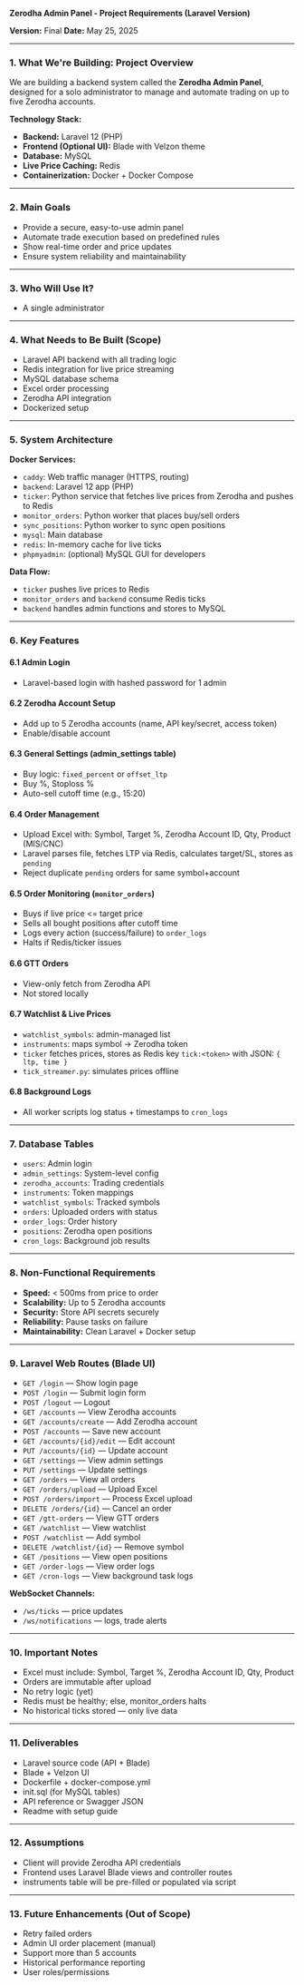 **Zerodha Admin Panel - Project Requirements (Laravel Version)**

**Version:** Final
**Date:** May 25, 2025

---

### 1. What We're Building: Project Overview

We are building a backend system called the **Zerodha Admin Panel**, designed for a solo administrator to manage and automate trading on up to five Zerodha accounts.

**Technology Stack:**

* **Backend:** Laravel 12 (PHP)
* **Frontend (Optional UI):** Blade with Velzon theme
* **Database:** MySQL
* **Live Price Caching:** Redis
* **Containerization:** Docker + Docker Compose

---

### 2. Main Goals

* Provide a secure, easy-to-use admin panel
* Automate trade execution based on predefined rules
* Show real-time order and price updates
* Ensure system reliability and maintainability

---

### 3. Who Will Use It?

* A single administrator

---

### 4. What Needs to Be Built (Scope)

* Laravel API backend with all trading logic
* Redis integration for live price streaming
* MySQL database schema
* Excel order processing
* Zerodha API integration
* Dockerized setup

---

### 5. System Architecture

**Docker Services:**

* `caddy`: Web traffic manager (HTTPS, routing)
* `backend`: Laravel 12 app (PHP)
* `ticker`: Python service that fetches live prices from Zerodha and pushes to Redis
* `monitor_orders`: Python worker that places buy/sell orders
* `sync_positions`: Python worker to sync open positions
* `mysql`: Main database
* `redis`: In-memory cache for live ticks
* `phpmyadmin`: (optional) MySQL GUI for developers

**Data Flow:**

* `ticker` pushes live prices to Redis
* `monitor_orders` and `backend` consume Redis ticks
* `backend` handles admin functions and stores to MySQL

---

### 6. Key Features

#### 6.1 Admin Login

* Laravel-based login with hashed password for 1 admin

#### 6.2 Zerodha Account Setup

* Add up to 5 Zerodha accounts (name, API key/secret, access token)
* Enable/disable account

#### 6.3 General Settings (admin\_settings table)

* Buy logic: `fixed_percent` or `offset_ltp`
* Buy %, Stoploss %
* Auto-sell cutoff time (e.g., 15:20)

#### 6.4 Order Management

* Upload Excel with: Symbol, Target %, Zerodha Account ID, Qty, Product (MIS/CNC)
* Laravel parses file, fetches LTP via Redis, calculates target/SL, stores as `pending`
* Reject duplicate `pending` orders for same symbol+account

#### 6.5 Order Monitoring (`monitor_orders`)

* Buys if live price <= target price
* Sells all bought positions after cutoff time
* Logs every action (success/failure) to `order_logs`
* Halts if Redis/ticker issues

#### 6.6 GTT Orders

* View-only fetch from Zerodha API
* Not stored locally

#### 6.7 Watchlist & Live Prices

* `watchlist_symbols`: admin-managed list
* `instruments`: maps symbol → Zerodha token
* `ticker` fetches prices, stores as Redis key `tick:<token>` with JSON: `{ ltp, time }`
* `tick_streamer.py`: simulates prices offline

#### 6.8 Background Logs

* All worker scripts log status + timestamps to `cron_logs`

---

### 7. Database Tables

* `users`: Admin login
* `admin_settings`: System-level config
* `zerodha_accounts`: Trading credentials
* `instruments`: Token mappings
* `watchlist_symbols`: Tracked symbols
* `orders`: Uploaded orders with status
* `order_logs`: Order history
* `positions`: Zerodha open positions
* `cron_logs`: Background job results

---

### 8. Non-Functional Requirements

* **Speed:** < 500ms from price to order
* **Scalability:** Up to 5 Zerodha accounts
* **Security:** Store API secrets securely
* **Reliability:** Pause tasks on failure
* **Maintainability:** Clean Laravel + Docker setup

---

### 9. Laravel Web Routes (Blade UI)

* `GET /login` — Show login page
* `POST /login` — Submit login form
* `POST /logout` — Logout
* `GET /accounts` — View Zerodha accounts
* `GET /accounts/create` — Add Zerodha account
* `POST /accounts` — Save new account
* `GET /accounts/{id}/edit` — Edit account
* `PUT /accounts/{id}` — Update account
* `GET /settings` — View admin settings
* `PUT /settings` — Update settings
* `GET /orders` — View all orders
* `GET /orders/upload` — Upload Excel
* `POST /orders/import` — Process Excel upload
* `DELETE /orders/{id}` — Cancel an order
* `GET /gtt-orders` — View GTT orders
* `GET /watchlist` — View watchlist
* `POST /watchlist` — Add symbol
* `DELETE /watchlist/{id}` — Remove symbol
* `GET /positions` — View open positions
* `GET /order-logs` — View order logs
* `GET /cron-logs` — View background task logs

**WebSocket Channels:**

* `/ws/ticks` — price updates
* `/ws/notifications` — logs, trade alerts

---

### 10. Important Notes

* Excel must include: Symbol, Target %, Zerodha Account ID, Qty, Product
* Orders are immutable after upload
* No retry logic (yet)
* Redis must be healthy; else, monitor\_orders halts
* No historical ticks stored — only live data

---

### 11. Deliverables

* Laravel source code (API + Blade)
* Blade + Velzon UI
* Dockerfile + docker-compose.yml
* init.sql (for MySQL tables)
* API reference or Swagger JSON
* Readme with setup guide

---

### 12. Assumptions

* Client will provide Zerodha API credentials
* Frontend uses Laravel Blade views and controller routes
* instruments table will be pre-filled or populated via script

---

### 13. Future Enhancements (Out of Scope)

* Retry failed orders
* Admin UI order placement (manual)
* Support more than 5 accounts
* Historical performance reporting
* User roles/permissions
